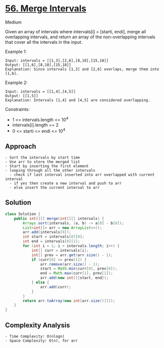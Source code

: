 # [56. Merge Intervals](https://leetcode.com/problems/merge-intervals/)
Medium


Given an array of intervals where intervals[i] = [starti, endi], merge all overlapping intervals, and return an array of the non-overlapping intervals that cover all the intervals in the input.

 

Example 1:
```
Input: intervals = [[1,3],[2,6],[8,10],[15,18]]
Output: [[1,6],[8,10],[15,18]]
Explanation: Since intervals [1,3] and [2,6] overlaps, merge them into [1,6].
```
Example 2:
```
Input: intervals = [[1,4],[4,5]]
Output: [[1,5]]
Explanation: Intervals [1,4] and [4,5] are considered overlapping.
 ```

Constraints:

- 1 <= intervals.length <= 10<sup>4</sup>
- intervals[i].length == 2
- 0 <= starti <= endi <= 10<sup>4</sup>

## Approach
```
- Sort the intervals by start time
- Use arr to store the merged list
- Start by inserting the first element
- looping through all the other intervals
  - check if last interval inserted into arr overlapped with current interval
  - if yes then create a new interval and push to arr
  - else insert the current interval to arr
```
## Solution
```java
class Solution {
    public int[][] merge(int[][] intervals) {
        Arrays.sort(intervals, (a, b) -> a[0] - b[0]);
        List<int[]> arr = new ArrayList<>();
        arr.add(intervals[0]);
        int start = intervals[0][0];
        int end = intervals[0][1];
        for (int i = 1; i < intervals.length; i++) {
            int[] curr = intervals[i];
            int[] prev = arr.get(arr.size() - 1);
            if (curr[0] <= prev[1]) {
                arr.remove(arr.size() - 1);
                start = Math.min(curr[0], prev[0]);
                end = Math.max(curr[1], prev[1]);
                arr.add(new int[]{start, end});
            } else {
                arr.add(curr);
            }
        }
        return arr.toArray(new int[arr.size()][]);
    }
}
```
## Complexity Analysis
```
- Time Complexity: O(nlogn)
- Space Complexity: O(n), for arr
```
